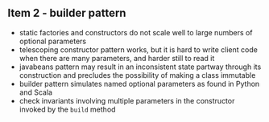 ## Item 2 - builder pattern

- static factories and constructors do not scale well to large numbers of
optional parameters
- telescoping constructor pattern works, but it is hard to write client code
when there are many parameters, and harder still to read it
- javabeans pattern may result in an inconsistent state partway through its
construction and precludes the possibility of making a class immutable
- builder pattern simulates named optional parameters as found in Python and Scala
- check invariants involving multiple parameters in the constructor invoked
by the `build` method
